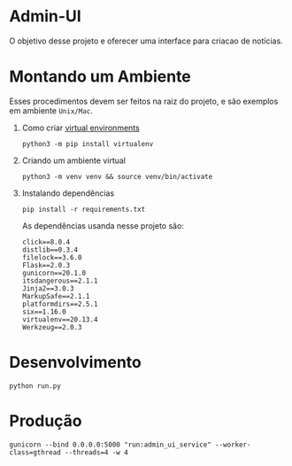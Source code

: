 # Admin-UI
O objetivo desse projeto e oferecer uma interface para criacao de notícias.


# Montando um Ambiente
Esses procedimentos devem ser feitos na raiz do projeto, e são exemplos em ambiente `Unix/Mac`.
1. Como criar [virtual environments](https://docs.python.org/3/library/venv.html)  
    ```
    python3 -m pip install virtualenv
    ```
2. Criando um ambiente virtual   
    ```
    python3 -m venv venv && source venv/bin/activate
    ```
3. Instalando dependências
    ```
    pip install -r requirements.txt
    ```
    As dependências usanda nesse projeto são:
    ```
    click==8.0.4
    distlib==0.3.4
    filelock==3.6.0
    Flask==2.0.3
    gunicorn==20.1.0
    itsdangerous==2.1.1
    Jinja2==3.0.3
    MarkupSafe==2.1.1
    platformdirs==2.5.1
    six==1.16.0
    virtualenv==20.13.4
    Werkzeug==2.0.3
    ```

# Desenvolvimento
```
python run.py
```

# Produção
```
gunicorn --bind 0.0.0.0:5000 "run:admin_ui_service" --worker-class=gthread --threads=4 -w 4
```